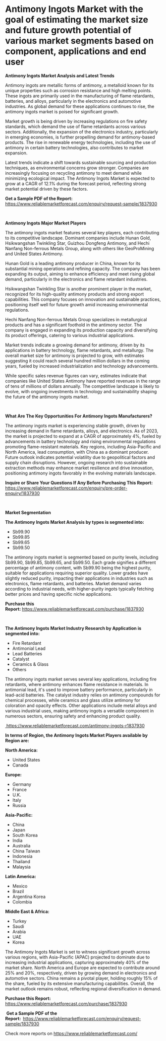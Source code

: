 <p><h1>Antimony Ingots Market with the goal of estimating the market size and future growth potential of various market segments based on component, applications and end user</h1></p><p><strong>Antimony Ingots Market Analysis and Latest Trends</strong></p>
<p><p>Antimony ingots are metallic forms of antimony, a metalloid known for its unique properties such as corrosion resistance and high melting points. These ingots are primarily used in the manufacturing of flame retardants, batteries, and alloys, particularly in the electronics and automotive industries. As global demand for these applications continues to rise, the antimony ingots market is poised for significant growth.</p><p>Market growth is being driven by increasing regulations on fire safety standards, which demand the use of flame retardants across various sectors. Additionally, the expansion of the electronics industry, particularly in emerging economies, is further propelling demand for antimony-based products. The rise in renewable energy technologies, including the use of antimony in certain battery technologies, also contributes to market expansion.</p><p>Latest trends indicate a shift towards sustainable sourcing and production techniques, as environmental concerns grow stronger. Companies are increasingly focusing on recycling antimony to meet demand while minimizing ecological impact. The Antimony Ingots Market is expected to grow at a CAGR of 12.1% during the forecast period, reflecting strong market potential driven by these factors.</p></p>
<p><strong>Get a Sample PDF of the Report:&nbsp;</strong> <a href="https://www.reliablemarketforecast.com/enquiry/request-sample/1837930?utm_campaign=2481&utm_medium=2&utm_source=Github&utm_content=ia&utm_term=31032025&utm_id=antimony-ingots">https://www.reliablemarketforecast.com/enquiry/request-sample/1837930</a></p>
<p>&nbsp;</p>
<p><strong>Antimony Ingots Major Market Players</strong></p>
<p><p>The antimony ingots market features several key players, each contributing to its competitive landscape. Dominant companies include Hunan Gold, Hsikwangshan Twinkling Star, Guizhou Dongfeng Antimony, and Hechi Nanfang Non-ferrous Metals Group, along with others like GeoProMining and United States Antimony.</p><p>Hunan Gold is a leading antimony producer in China, known for its substantial mining operations and refining capacity. The company has been expanding its output, aiming to enhance efficiency and meet rising global demand, particularly in the electronics and flame retardant industries.</p><p>Hsikwangshan Twinkling Star is another prominent player in the market, recognized for its high-quality antimony products and strong export capabilities. This company focuses on innovation and sustainable practices, positioning itself well for future growth amid increasing environmental regulations.</p><p>Hechi Nanfang Non-ferrous Metals Group specializes in metallurgical products and has a significant foothold in the antimony sector. The company is engaged in expanding its production capacity and diversifying its product offerings, catering to various industrial applications.</p><p>Market trends indicate a growing demand for antimony, driven by its applications in battery technology, flame retardants, and metallurgy. The overall market size for antimony is projected to grow, with estimates suggesting it could reach several hundred million dollars in the coming years, fueled by increased industrialization and technology advancements.</p><p>While specific sales revenue figures can vary, estimates indicate that companies like United States Antimony have reported revenues in the range of tens of millions of dollars annually. The competitive landscape is likely to evolve, with ongoing investments in technology and sustainability shaping the future of the antimony ingots market.</p></p>
<p>&nbsp;</p>
<p><strong>What Are The Key Opportunities For Antimony Ingots Manufacturers?</strong></p>
<p><p>The antimony ingots market is experiencing stable growth, driven by increasing demand in flame retardants, alloys, and electronics. As of 2023, the market is projected to expand at a CAGR of approximately 4%, fueled by advancements in battery technology and rising environmental regulations promoting flame-resistant materials. Key regions, including Asia-Pacific and North America, lead consumption, with China as a dominant producer. Future outlook indicates potential volatility due to geopolitical factors and supply chain disruptions. However, ongoing research into sustainable extraction methods may enhance market resilience and drive innovation, positioning antimony ingots favorably in the evolving materials landscape.</p></p>
<p><strong>Inquire or Share Your Questions If Any Before Purchasing This Report:</strong> <a href="https://www.reliablemarketforecast.com/enquiry/pre-order-enquiry/1837930?utm_campaign=2481&utm_medium=2&utm_source=Github&utm_content=ia&utm_term=31032025&utm_id=antimony-ingots">https://www.reliablemarketforecast.com/enquiry/pre-order-enquiry/1837930</a></p>
<p>&nbsp;</p>
<p><strong>Market Segmentation</strong></p>
<p><strong>The Antimony Ingots Market Analysis by types is segmented into:</strong></p>
<p><ul><li>Sb99.90</li><li>Sb99.85</li><li>Sb99.65</li><li>Sb99.50</li></ul></p>
<p><p>The antimony ingots market is segmented based on purity levels, including Sb99.90, Sb99.85, Sb99.65, and Sb99.50. Each grade signifies a different percentage of antimony content, with Sb99.90 being the highest purity, suitable for applications requiring superior quality. Lower grades have slightly reduced purity, impacting their applications in industries such as electronics, flame retardants, and batteries. Market demand varies according to industrial needs, with higher-purity ingots typically fetching better prices and having specific niche applications.</p></p>
<p><strong>Purchase this Report:&nbsp;</strong><a href="https://www.reliablemarketforecast.com/purchase/1837930?utm_campaign=2481&utm_medium=2&utm_source=Github&utm_content=ia&utm_term=31032025&utm_id=antimony-ingots">https://www.reliablemarketforecast.com/purchase/1837930</a></p>
<p>&nbsp;</p>
<p><strong>The Antimony Ingots Market Industry Research by Application is segmented into:</strong></p>
<p><ul><li>Fire Retardant</li><li>Antimonial Lead</li><li>Lead Batteries</li><li>Catalyst</li><li>Ceramics & Glass</li><li>Others</li></ul></p>
<p><p>The antimony ingots market serves several key applications, including fire retardants, where antimony enhances flame resistance in materials. In antimonial lead, it's used to improve battery performance, particularly in lead-acid batteries. The catalyst industry relies on antimony compounds for chemical processes, while ceramics and glass utilize antimony for coloration and opacity effects. Other applications include metal alloys and various industrial uses, making antimony ingots a versatile component in numerous sectors, ensuring safety and enhancing product quality.</p></p>
<p><a href="https://www.reliablemarketforecast.com/antimony-ingots-r1837930?utm_campaign=2481&utm_medium=2&utm_source=Github&utm_content=ia&utm_term=31032025&utm_id=antimony-ingots">&nbsp;https://www.reliablemarketforecast.com/antimony-ingots-r1837930</a></p>
<p><strong>In terms of Region, the Antimony Ingots Market Players available by Region are:</strong></p>
<p>
    <p> <strong> North America: </strong>
        <ul>
            <li>United States</li>
            <li>Canada</li>
        </ul>
        </p> 
    <p> <strong> Europe: </strong>
        <ul>
            <li>Germany</li>
            <li>France</li>
            <li>U.K.</li>
            <li>Italy</li>
            <li>Russia</li>
        </ul>
        </p> 
    <p> <strong> Asia-Pacific: </strong>
        <ul>
            <li>China</li>
            <li>Japan</li>
            <li>South Korea</li>
            <li>India</li>
            <li>Australia</li>
            <li>China Taiwan</li>
            <li>Indonesia</li>
            <li>Thailand</li>
            <li>Malaysia</li>
        </ul>
        </p> 
    <p> <strong> Latin America: </strong>
        <ul>
            <li>Mexico</li>
            <li>Brazil</li>
            <li>Argentina Korea</li>
            <li>Colombia</li>
        </ul>
        </p> 
    <p> <strong> Middle East & Africa: </strong>
        <ul>
            <li>Turkey</li>
            <li>Saudi</li>
            <li>Arabia</li>
            <li>UAE</li>
            <li>Korea</li>
        </ul>
    </p>
    </p>
<p><p>The Antimony Ingots Market is set to witness significant growth across various regions, with Asia-Pacific (APAC) projected to dominate due to increasing industrial applications, capturing approximately 40% of the market share. North America and Europe are expected to contribute around 25% and 20%, respectively, driven by growing demand in electronics and automotive sectors. China remains a pivotal player, holding roughly 15% of the share, fueled by its extensive manufacturing capabilities. Overall, the market outlook remains robust, reflecting regional diversification in demand.</p></p>
<p><strong>Purchase this Report: </strong><a href="https://www.reliablemarketforecast.com/purchase/1837930?utm_campaign=2481&utm_medium=2&utm_source=Github&utm_content=ia&utm_term=31032025&utm_id=antimony-ingots">https://www.reliablemarketforecast.com/purchase/1837930</a></p>
<p>&nbsp;<strong>Get a Sample PDF of the Report:&nbsp;&nbsp;</strong><a href="https://www.reliablemarketforecast.com/enquiry/request-sample/1837930?utm_campaign=2481&utm_medium=2&utm_source=Github&utm_content=ia&utm_term=31032025&utm_id=antimony-ingots">https://www.reliablemarketforecast.com/enquiry/request-sample/1837930</a></p>
<p><strong></strong></p>
<p>Check more reports on <a href="https://www.reliablemarketforecast.com/?utm_campaign=2481&utm_medium=2&utm_source=Github&utm_content=ia&utm_term=31032025&utm_id=antimony-ingots">https://www.reliablemarketforecast.com/</a></p>